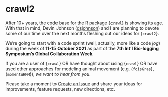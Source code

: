 
<!-- README.md is generated from README.Rmd. Please edit that file -->

# crawl2

<!-- badges: start -->
<!-- badges: end -->

After 10+ years, the code base for the R package
[{`crawl`}](https://github.com/NMML/crawl) is showing its age. With that
in mind, Devin Johnson ([dsjohnson](https://github.com/dsjohnson)) and I
are planning to devote some of our time over the next months fleshing
out our ideas for {`crawl2`}.

We’re going to start with a code sprint (well, actually, more like a
code *jog*) during the week of **11-15 October 2021** as part of the
**7th Int’l Bio-logging Symposium’s Global Collaboration Week**.

If you are a user of {`crawl`} OR have thought about using {`crawl`} OR
have used other approaches for modeling animal movement
(e.g. {`foisGras`}, {`momentuHMM`}), *we want to hear from you*.

Please take a moment to [Create an
Issue](https://github.com/jmlondon/crawl2/issues) and share your ideas
for improvements, feature requests, new directions, etc.
